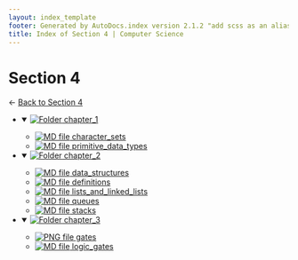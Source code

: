 ```yaml
---
layout: index_template
footer: Generated by AutoDocs.index version 2.1.2 "add scss as an alias for css" ⓒ Starwort, 2020
title: Index of Section 4 | Computer Science
---
```


# Section 4

← [Back to Section 4](..)

- <details open><summary><a href='Paper_1/section_4/chapter_1'><img title='Folder' src='https://starwort.github.io/computer-science/icon-folder.png'> chapter_1</a></summary>

  - [![MD file](https://img.icons8.com/windows/512/bb86fc/regular-document.png) character_sets](Paper_1/section_4/chapter_1/character_sets.md)
  - [![MD file](https://img.icons8.com/windows/512/bb86fc/regular-document.png) primitive_data_types](Paper_1/section_4/chapter_1/primitive_data_types.md)

  </details>
- <details open><summary><a href='Paper_1/section_4/chapter_2'><img title='Folder' src='https://starwort.github.io/computer-science/icon-folder.png'> chapter_2</a></summary>

  - [![MD file](https://img.icons8.com/windows/512/bb86fc/regular-document.png) data_structures](Paper_1/section_4/chapter_2/data_structures.md)
  - [![MD file](https://img.icons8.com/windows/512/bb86fc/regular-document.png) definitions](Paper_1/section_4/chapter_2/definitions.md)
  - [![MD file](https://img.icons8.com/windows/512/bb86fc/regular-document.png) lists_and_linked_lists](Paper_1/section_4/chapter_2/lists_and_linked_lists.md)
  - [![MD file](https://img.icons8.com/windows/512/bb86fc/regular-document.png) queues](Paper_1/section_4/chapter_2/queues.md)
  - [![MD file](https://img.icons8.com/windows/512/bb86fc/regular-document.png) stacks](Paper_1/section_4/chapter_2/stacks.md)

  </details>
- <details open><summary><a href='Paper_1/section_4/chapter_3'><img title='Folder' src='https://starwort.github.io/computer-science/icon-folder.png'> chapter_3</a></summary>

  - [![PNG file](https://img.icons8.com/windows/512/bb86fc/image-document.png) gates](Paper_1/section_4/chapter_3/gates.png)
  - [![MD file](https://img.icons8.com/windows/512/bb86fc/regular-document.png) logic_gates](Paper_1/section_4/chapter_3/logic_gates.md)

  </details>
